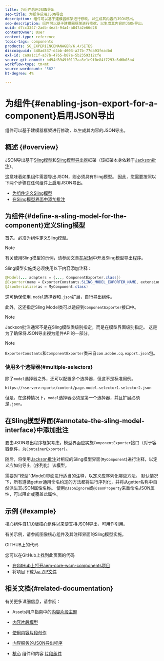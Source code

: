 ```yaml
---
title: 为组件启用JSON导出
seo-title: 为组件启用JSON导出
description: 组件可以基于建模器框架进行修改，以生成其内容的JSON导出。
seo-description: 组件可以基于建模器框架进行修改，以生成其内容的JSON导出。
uuid: d7cc3347-2adb-4ea5-94a4-a847a2e66d28
contentOwner: User
content-type: reference
topic-tags: components
products: SG_EXPERIENCEMANAGER/6.4/SITES
discoiquuid: 448ad337-d4bb-4603-a27b-77da93feadbd
exl-id: ce9a1c1f-a37b-4765-b87e-5b2359312cfe
source-git-commit: bd94d3949f0117aa3e1c9f0e84f7293a5d6b03b4
workflow-type: tm+mt
source-wordcount: '562'
ht-degree: 4%

---
```


# 为组件{#enabling-json-export-for-a-component}启用JSON导出

组件可以基于建模器框架进行修改，以生成其内容的JSON导出。

## 概述 {#overview}

JSON导出基于[Sling模型](https://sling.apache.org/documentation/bundles/models.html)和[Sling模型导出器](https://sling.apache.org/documentation/bundles/models.html#exporter-framework-since-130)框架（该框架本身依赖于[Jackson批注](https://github.com/FasterXML/jackson-annotations/wiki/Jackson-Annotations)）。

这意味着如果组件需要导出JSON，则必须具有Sling模型。 因此，您需要按照以下两个步骤在任何组件上启用JSON导出。

* [为组件定义Sling模型](/help/sites-developing/json-exporter-components.md#define-a-sling-model-for-the-component)
* [在Sling模型界面中添加批注](#annotate-the-sling-model-interface)

## 为组件{#define-a-sling-model-for-the-component}定义Sling模型

首先，必须为组件定义Sling模型。

>[!NOTE]
>
>有关使用Sling模型的示例，请参阅文章[在AEM](https://helpx.adobe.com/experience-manager/kt/platform-repository/using/sling-model-exporter-tutorial-develop.html)中开发Sling模型导出程序。

Sling模型实施类必须使用以下内容添加注释：

```java
@Model(... adapters = {..., ComponentExporter.class})
@Exporter(name = ExporterConstants.SLING_MODEL_EXPORTER_NAME, extensions = ExporterConstants.SLING_MODEL_EXTENSION)
@JsonSerialize(as = MyComponent.class)
```

这可确保使用`.model`选择器和`.json`扩展，自行导出组件。

此外，这还指定Sling Model类可以适应到`ComponentExporter`接口中。

>[!NOTE]
>
>Jackson批注通常不是在Sling模型类级别指定，而是在模型界面级别指定。 这是为了确保将JSON导出视为组件API的一部分。

>[!NOTE]
>
>`ExporterConstants`和`ComponentExporter`类来自`com.adobe.cq.export.json`包。

### 使用多个选择器{#multiple-selectors}

除了`model`选择器之外，还可以配置多个选择器，但这不是标准用例。

```
https://<server>:<port>/content/page.model.selector1.selector2.json
```

但是，在这种情况下，`model`选择器必须是第一个选择器，并且扩展必须是`.json`。

## 在Sling模型界面{#annotate-the-sling-model-interface}中添加批注

要由JSON导出程序框架考虑，模型界面应实施`ComponentExporter`接口（对于容器组件，为`ContainerExporter`）。

随后，将使用[Jackson批注](https://github.com/FasterXML/jackson-annotations/wiki/Jackson-Annotations)对相应的Sling模型界面(`MyComponent`)进行注释，以定义应如何导出（序列化）该模型。

需要对“模型”(Model)界面进行适当的注释，以定义应序列化哪些方法。 默认情况下，所有遵循getter通用命名约定的方法都将进行序列化，并将从getter名称中自然派生其JSON属性名称。 使用`@JsonIgnore`或`@JsonProperty`来重命名JSON属性，可以阻止或覆盖此属性。

## 示例 {#example}

核心组件自[1.1.0版核心组件](https://docs.adobe.com/content/help/zh-Hans/experience-manager-core-components/using/introduction.html)以来便支持JSON导出，可用作引用。

有关示例，请参阅图像核心组件及其注释界面的Sling模型实施。

GITHUB上的代码

您可以在GitHub上找到此页面的代码

* [在GitHub上打开aem-core-wcm-components项目](https://github.com/Adobe-Marketing-Cloud/aem-core-wcm-components)
* 将项目下载为[a ZIP文件](https://github.com/Adobe-Marketing-Cloud/aem-core-wcm-components/archive/master.zip)

## 相关文档{#related-documentation}

有关更多详细信息，请参阅：

* Assets用户指南中的[内容片段主题](https://helpx.adobe.com/experience-manager/6-4/assets/user-guide.html?topic=/experience-manager/6-4/assets/morehelp/content-fragments.ug.js)

* [内容片段模型](/help/assets/content-fragments-models.md)
* [使用内容片段创作](/help/sites-authoring/content-fragments.md)
* [内容服务的JSON导出程序](/help/sites-developing/json-exporter.md)
* [核心](https://docs.adobe.com/content/help/en/experience-manager-core-components/using/introduction.html) 组件和内容 [片段组件](https://helpx.adobe.com/experience-manager/core-components/using/content-fragment-component.html)
